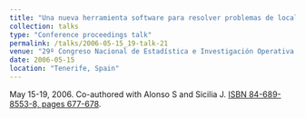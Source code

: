 ```yaml
---
title: "Una nueva herramienta software para resolver problemas de localización multicriterio sobre redes"
collection: talks
type: "Conference proceedings talk"
permalink: /talks/2006-05-15_19-talk-21
venue: "29º Congreso Nacional de Estadística e Investigación Operativa (SEIO)"
date: 2006-05-15
location: "Tenerife, Spain"
---
```

May 15-19, 2006. Co-authored with Alonso S and Sicilia J.
[ISBN 84-689-8553-8, pages 677-678](http://www.seio.es/descargas/congresos/LibroXXIXCongreso_2006.pdf#page=715).